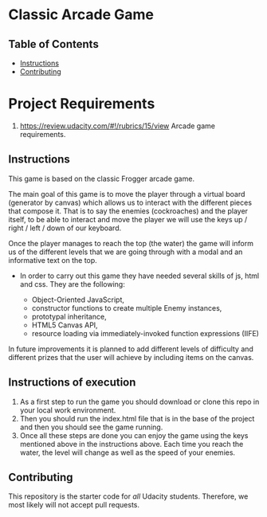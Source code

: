 # Classic Arcade Game 

## Table of Contents

- [Instructions](#instructions)
- [Contributing](#contributing)

# Project Requirements

1. https://review.udacity.com/#!/rubrics/15/view 
Arcade game requirements.

## Instructions

This game is based on the classic Frogger arcade game.

The main goal of this game is to move the player through a virtual board (generator by canvas) which allows us to interact with the different pieces that compose it.
That is to say the enemies (cockroaches) and the player itself, to be able to interact and move the player we will use the keys up / right / left / down of our keyboard.

Once the player manages to reach the top (the water) the game will inform us of the different levels that we are going through with a modal and an informative text on the top.

* In order to carry out this game they have needed several skills of js, html and css.
  They are the following:

    * Object-Oriented JavaScript,
    * constructor functions to create multiple Enemy instances,
    * prototypal inheritance,
    * HTML5 Canvas API,
    * resource loading via immediately-invoked function expressions (IIFE)

In future improvements it is planned to add different levels of difficulty and different prizes that the user will achieve by including items on the canvas.

## Instructions of execution

1. As a first step to run the game you should download or clone this repo in your local work environment.
2. Then you should run the index.html file that is in the base of the project and then you should see the game    running.
2. Once all these steps are done you can enjoy the game using the keys mentioned above in the instructions above. Each time you reach the water, the level will change as well as the speed of your enemies.

## Contributing

This repository is the starter code for _all_ Udacity students. Therefore, we most likely will not accept pull requests.
